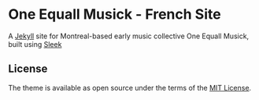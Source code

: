 # One Equall Musick - French Site

A [Jekyll](https://jekyllrb.com/) site for Montreal-based early music collective One Equall Musick, built using [Sleek](https://janczizikow.github.io/sleek/)

## License

The theme is available as open source under the terms of the [MIT License](https://opensource.org/licenses/MIT).